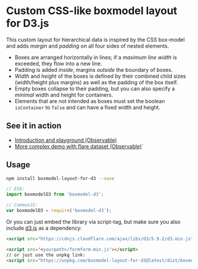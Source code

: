 # Custom CSS-like boxmodel layout for D3.js

This custom layout for hierarchical data is inspired by the CSS box-model and adds *margin* and *padding* on all four sides of nested elements. 

- Boxes are arranged horizontally in lines; if a *maximum line width* is exceeded, they flow into a new line.
- Padding is added *inside*, margins *outside* the boundary of boxes. 
- *Width* and *height* of the boxes is defined by their combined child sizes (width/height plus margins) as well as the padding of the box itself.
- Empty boxes collapse to their padding, but you can also specify a *minimal* width and height for containers.
- Elements that are not intended as boxes must set the boolean `isContainer` to `false` and can have a fixed width and height.

## See it in action

- [Introduction and playground (Observable)](https://observablehq.com/@formsandlines/custom-d3-layout-for-css-like-box-model)
- [More complex demo with flare dataset (Observable)](https://observablehq.com/@formsandlines/custom-boxmodel-layout-demo-with-flare)`


## Usage

```bash
npm install boxmodel-layout-for-d3 --save
```

```js
// ES6:
import boxmodelD3 from 'boxmodel-d3';

// CommonJS:
var boxmodelD3 = require('boxmodel-d3');
```

Or you can just embed the library via script-tag, but make sure you also include [d3.js](https://github.com/d3/d3) as a dependency:

```html
<script src="https://cdnjs.cloudflare.com/ajax/libs/d3/5.9.2/d3.min.js"></script>

<script src="<yourpath>/formform.min.js"></script>
// or just use the unpkg link:
<script src="https://unpkg.com/boxmodel-layout-for-d3@latest/dist/boxmodel-d3.min.js"></script>
```